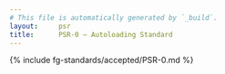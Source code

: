```yaml
---
# This file is automatically generated by `_build`.
layout:     psr
title:      PSR-0 — Autoloading Standard
---
```

{% include fg-standards/accepted/PSR-0.md %}
